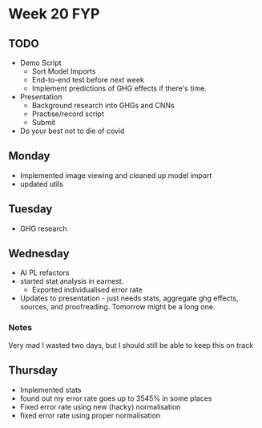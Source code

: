 # Week 20 FYP

## TODO 
- Demo Script 
  - Sort Model Imports
  - End-to-end test before next week 
  - Implement predictions of GHG effects if there's time. 
- Presentation
  - Background research into GHGs and CNNs 
  - Practise/record script 
  - Submit
- Do your best not to die of covid

## Monday 
- Implemented image viewing and cleaned up model import
- updated utils

## Tuesday
- GHG research

## Wednesday 
- AI PL refactors 
- started stat analysis in earnest. 
  - Exported individualised error rate 
- Updates to presentation - just needs stats, aggregate ghg effects, sources, and proofreading. Tomorrow might be a long one. 

### Notes  
Very mad I wasted two days, but I should still be able to keep this on track

## Thursday 
- Implemented stats
- found out my error rate goes up to 3545% in some places 
- Fixed error rate using new (hacky) normalisation
- fixed error rate using proper normalisation  
